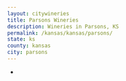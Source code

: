 ```yaml
---
layout: citywineries
title: Parsons Wineries
description: Wineries in Parsons, KS
permalink: /kansas/kansas/parsons/
state: ks
county: kansas
city: parsons
---
```

-
